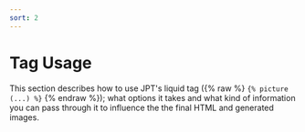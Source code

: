 ```yaml
---
sort: 2
---
```


# Tag Usage

This section describes how to use JPT's liquid tag ({% raw %} `{% picture (...)
%}` {% endraw %}); what options it takes and what kind of information you can pass
through it to influence the the final HTML and generated images.
